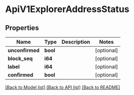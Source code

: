 # ApiV1ExplorerAddressStatus

## Properties

Name | Type | Description | Notes
------------ | ------------- | ------------- | -------------
**unconfirmed** | **bool** |  | [optional] 
**block_seq** | **i64** |  | [optional] 
**label** | **i64** |  | [optional] 
**confirmed** | **bool** |  | [optional] 

[[Back to Model list]](../README.md#documentation-for-models) [[Back to API list]](../README.md#documentation-for-api-endpoints) [[Back to README]](../README.md)



